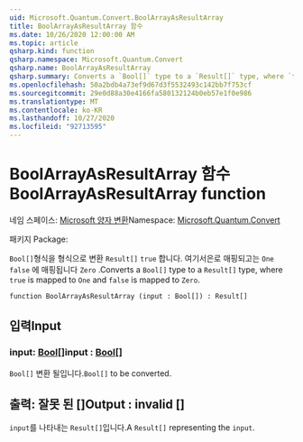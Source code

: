 ```yaml
---
uid: Microsoft.Quantum.Convert.BoolArrayAsResultArray
title: BoolArrayAsResultArray 함수
ms.date: 10/26/2020 12:00:00 AM
ms.topic: article
qsharp.kind: function
qsharp.namespace: Microsoft.Quantum.Convert
qsharp.name: BoolArrayAsResultArray
qsharp.summary: Converts a `Bool[]` type to a `Result[]` type, where `true` is mapped to `One` and `false` is mapped to `Zero`.
ms.openlocfilehash: 50a2bdb4a73ef9d67d3f5532493c142bb7f753cf
ms.sourcegitcommit: 29e0d88a30e4166fa580132124b0eb57e1f0e986
ms.translationtype: MT
ms.contentlocale: ko-KR
ms.lasthandoff: 10/27/2020
ms.locfileid: "92713595"
---
```

# <a name="boolarrayasresultarray-function"></a><span data-ttu-id="841b5-102">BoolArrayAsResultArray 함수</span><span class="sxs-lookup"><span data-stu-id="841b5-102">BoolArrayAsResultArray function</span></span>

<span data-ttu-id="841b5-103">네임 스페이스: [Microsoft 양자 변환](xref:Microsoft.Quantum.Convert)</span><span class="sxs-lookup"><span data-stu-id="841b5-103">Namespace: [Microsoft.Quantum.Convert](xref:Microsoft.Quantum.Convert)</span></span>

<span data-ttu-id="841b5-104">패키지 [](https://nuget.org/packages/)</span><span class="sxs-lookup"><span data-stu-id="841b5-104">Package: [](https://nuget.org/packages/)</span></span>


<span data-ttu-id="841b5-105">`Bool[]`형식을 형식으로 변환 `Result[]` `true` 합니다. 여기서은로 매핑되고는 `One` `false` 에 매핑됩니다 `Zero` .</span><span class="sxs-lookup"><span data-stu-id="841b5-105">Converts a `Bool[]` type to a `Result[]` type, where `true` is mapped to `One` and `false` is mapped to `Zero`.</span></span>

```qsharp
function BoolArrayAsResultArray (input : Bool[]) : Result[]
```


## <a name="input"></a><span data-ttu-id="841b5-106">입력</span><span class="sxs-lookup"><span data-stu-id="841b5-106">Input</span></span>

### <a name="input--bool"></a><span data-ttu-id="841b5-107">input: [Bool](xref:microsoft.quantum.lang-ref.bool)[]</span><span class="sxs-lookup"><span data-stu-id="841b5-107">input : [Bool](xref:microsoft.quantum.lang-ref.bool)[]</span></span>

<span data-ttu-id="841b5-108">`Bool[]` 변환 될입니다.</span><span class="sxs-lookup"><span data-stu-id="841b5-108">`Bool[]` to be converted.</span></span>



## <a name="output--__invalidresult__"></a><span data-ttu-id="841b5-109">출력: __잘못 <Result> 된__ []</span><span class="sxs-lookup"><span data-stu-id="841b5-109">Output : __invalid<Result>__ []</span></span>

<span data-ttu-id="841b5-110">`input`를 나타내는 `Result[]`입니다.</span><span class="sxs-lookup"><span data-stu-id="841b5-110">A `Result[]` representing the `input`.</span></span>